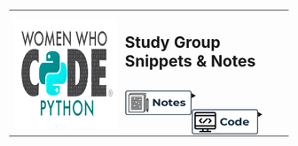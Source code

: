 <div>
<table style="border: none;">
  <tr style="border: none;">
    <th style="border: none;"><img align="left" width="300" height="200" src="WWCodePythonLogo (1).png"><br></th>
    <td width="60%" align="left" style="border: none;"><p vertical-align="middle"><h1>Study Group Snippets & Notes</h1></p>
<br>
<div>
<details>
 	<summary><img align="left" width="120" height="45" src="Notes.png"><br>
    </summary>
    
<br>





*    [**Chapter 1**]()
*    [**Chapter 2**]()
*    [**Chapter 3**]()
*    [**Chapter 4**]()




<br>
<br>

</details>
</div>
<br>
<div>
<details>
    <summary><img align="left" width="120" height="45" src="Code.png">
    </summary>
<br>
ad;lfkasd;fjklasd
asd;asdjklf;asdkfa
asdk;asdfkjl;asdflk;as
</details>
</div>
</td>
  </tr>
</table>
